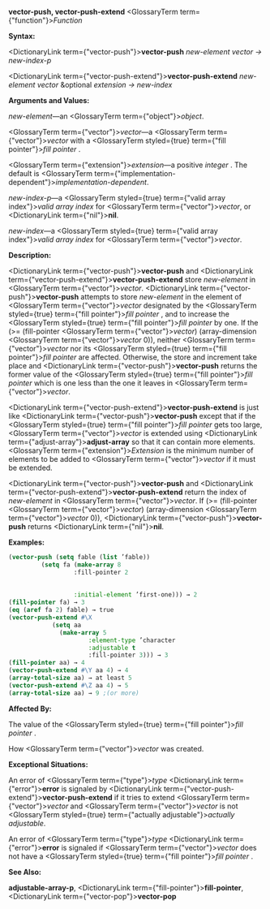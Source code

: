 **vector-push, vector-push-extend** <GlossaryTerm  term={"function"}><i>Function</i></GlossaryTerm> 



**Syntax:** 



<DictionaryLink  term={"vector-push"}><b>vector-push</b></DictionaryLink> *new-element vector → new-index-p* 



<DictionaryLink  term={"vector-push-extend"}><b>vector-push-extend</b></DictionaryLink> *new-element vector* &amp;optional *extension → new-index* 



**Arguments and Values:** 



*new-element*—an <GlossaryTerm  term={"object"}><i>object</i></GlossaryTerm>. 



<GlossaryTerm  term={"vector"}><i>vector</i></GlossaryTerm>—a <GlossaryTerm  term={"vector"}><i>vector</i></GlossaryTerm> with a <GlossaryTerm styled={true} term={"fill pointer"}><i>fill pointer</i></GlossaryTerm> . 



<GlossaryTerm  term={"extension"}><i>extension</i></GlossaryTerm>—a positive *integer* . The default is <GlossaryTerm  term={"implementation-dependent"}><i>implementation-dependent</i></GlossaryTerm>. 



*new-index-p*—a <GlossaryTerm styled={true} term={"valid array index"}><i>valid array index</i></GlossaryTerm> for <GlossaryTerm  term={"vector"}><i>vector</i></GlossaryTerm>, or <DictionaryLink  term={"nil"}><b>nil</b></DictionaryLink>. 



*new-index*—a <GlossaryTerm styled={true} term={"valid array index"}><i>valid array index</i></GlossaryTerm> for <GlossaryTerm  term={"vector"}><i>vector</i></GlossaryTerm>. 



**Description:** 



<DictionaryLink  term={"vector-push"}><b>vector-push</b></DictionaryLink> and <DictionaryLink  term={"vector-push-extend"}><b>vector-push-extend</b></DictionaryLink> store *new-element* in <GlossaryTerm  term={"vector"}><i>vector</i></GlossaryTerm>. <DictionaryLink  term={"vector-push"}><b>vector-push</b></DictionaryLink> attempts to store *new-element* in the element of <GlossaryTerm  term={"vector"}><i>vector</i></GlossaryTerm> designated by the <GlossaryTerm styled={true} term={"fill pointer"}><i>fill pointer</i></GlossaryTerm> , and to increase the <GlossaryTerm styled={true} term={"fill pointer"}><i>fill pointer</i></GlossaryTerm> by one. If the (&gt;= (fill-pointer <GlossaryTerm  term={"vector"}><i>vector</i></GlossaryTerm>) (array-dimension <GlossaryTerm  term={"vector"}><i>vector</i></GlossaryTerm> 0)), neither <GlossaryTerm  term={"vector"}><i>vector</i></GlossaryTerm> nor its <GlossaryTerm styled={true} term={"fill pointer"}><i>fill pointer</i></GlossaryTerm> are affected. Otherwise, the store and increment take place and <DictionaryLink  term={"vector-push"}><b>vector-push</b></DictionaryLink> returns the former value of the <GlossaryTerm styled={true} term={"fill pointer"}><i>fill pointer</i></GlossaryTerm> which is one less than the one it leaves in <GlossaryTerm  term={"vector"}><i>vector</i></GlossaryTerm>. 



<DictionaryLink  term={"vector-push-extend"}><b>vector-push-extend</b></DictionaryLink> is just like <DictionaryLink  term={"vector-push"}><b>vector-push</b></DictionaryLink> except that if the <GlossaryTerm styled={true} term={"fill pointer"}><i>fill pointer</i></GlossaryTerm> gets too large, <GlossaryTerm  term={"vector"}><i>vector</i></GlossaryTerm> is extended using <DictionaryLink  term={"adjust-array"}><b>adjust-array</b></DictionaryLink> so that it can contain more elements. <GlossaryTerm  term={"extension"}><i>Extension</i></GlossaryTerm> is the minimum number of elements to be added to <GlossaryTerm  term={"vector"}><i>vector</i></GlossaryTerm> if it must be extended. 



<DictionaryLink  term={"vector-push"}><b>vector-push</b></DictionaryLink> and <DictionaryLink  term={"vector-push-extend"}><b>vector-push-extend</b></DictionaryLink> return the index of *new-element* in <GlossaryTerm  term={"vector"}><i>vector</i></GlossaryTerm>. If (&gt;= (fill-pointer <GlossaryTerm  term={"vector"}><i>vector</i></GlossaryTerm>) (array-dimension <GlossaryTerm  term={"vector"}><i>vector</i></GlossaryTerm> 0)), <DictionaryLink  term={"vector-push"}><b>vector-push</b></DictionaryLink> returns <DictionaryLink  term={"nil"}><b>nil</b></DictionaryLink>. 



**Examples:**
```lisp
(vector-push (setq fable (list ’fable)) 
	     (setq fa (make-array 8 
				  :fill-pointer 2 
				  
				  
				  :initial-element ’first-one))) → 2 
(fill-pointer fa) → 3 
(eq (aref fa 2) fable) → true 
(vector-push-extend #\X 
		    (setq aa 
			  (make-array 5 
				      :element-type ’character 
				      :adjustable t 
				      :fill-pointer 3))) → 3 
(fill-pointer aa) → 4 
(vector-push-extend #\Y aa 4) → 4 
(array-total-size aa) → at least 5 
(vector-push-extend #\Z aa 4) → 5 
(array-total-size aa) → 9 ;(or more) 
```
**Affected By:** 



The value of the <GlossaryTerm styled={true} term={"fill pointer"}><i>fill pointer</i></GlossaryTerm> . 



How <GlossaryTerm  term={"vector"}><i>vector</i></GlossaryTerm> was created. 



**Exceptional Situations:** 



An error of <GlossaryTerm  term={"type"}><i>type</i></GlossaryTerm> <DictionaryLink  term={"error"}><b>error</b></DictionaryLink> is signaled by <DictionaryLink  term={"vector-push-extend"}><b>vector-push-extend</b></DictionaryLink> if it tries to extend <GlossaryTerm  term={"vector"}><i>vector</i></GlossaryTerm> and <GlossaryTerm  term={"vector"}><i>vector</i></GlossaryTerm> is not <GlossaryTerm styled={true} term={"actually adjustable"}><i>actually adjustable</i></GlossaryTerm>. 



An error of <GlossaryTerm  term={"type"}><i>type</i></GlossaryTerm> <DictionaryLink  term={"error"}><b>error</b></DictionaryLink> is signaled if <GlossaryTerm  term={"vector"}><i>vector</i></GlossaryTerm> does not have a <GlossaryTerm styled={true} term={"fill pointer"}><i>fill pointer</i></GlossaryTerm> . 



**See Also:** 



**adjustable-array-p**, <DictionaryLink  term={"fill-pointer"}><b>fill-pointer</b></DictionaryLink>, <DictionaryLink  term={"vector-pop"}><b>vector-pop</b></DictionaryLink> 




